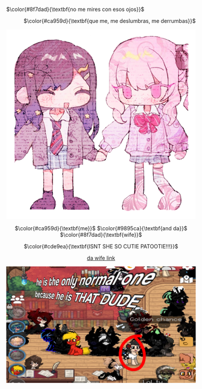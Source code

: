 <!-- skibidi -->

$\color{#8f7dad}{\textbf{no me mires con esos ojos}}$

<p align="right">
$\color{#ca959d}{\textbf{que me, me deslumbras, me derrumbas}}$

<p align="center">
<img src="the wife.png" alt="me and wife">

<p align="center">
$\color{#ca959d}{\textbf{me}}$ $\color{#9895ca}{\textbf{and da}}$ $\color{#8f7dad}{\textbf{wife}}$

<p align="center">
$\color{#cde9ea}{\textbf{ISNT SHE SO CUTIE PATOOTIE!!!}}$ 

<div align="center">

[da wife link](https://github.com/your-reader)



<img src="that dude.png" alt="THAT DUDE">

<!-- end -->

